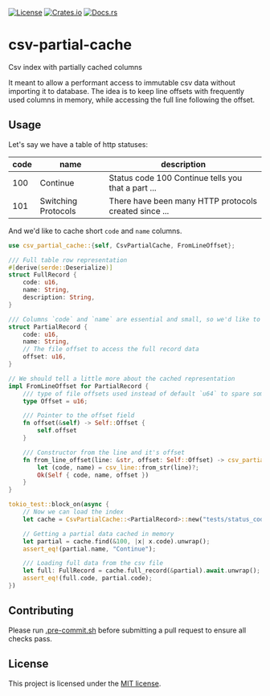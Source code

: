 [![License](https://img.shields.io/crates/l/csv-partial-cache.svg)](https://choosealicense.com/licenses/mit/)
[![Crates.io](https://img.shields.io/crates/v/csv-partial-cache.svg)](https://crates.io/crates/csv-partial-cache)
[![Docs.rs](https://docs.rs/csv-partial-cache/badge.svg)](https://docs.rs/csv-partial-cache)

# csv-partial-cache

Csv index with partially cached columns

It meant to allow a performant access to immutable csv data without importing it
to database. The idea is to keep line offsets with frequently used columns in
memory, while accessing the full line following the offset.

## Usage

Let's say we have a table of http statuses:

| code | name                | description                                           |
| ---- | ------------------- | ----------------------------------------------------- |
| 100  | Continue            | Status code 100 Continue tells you that a part ...    |
| 101  | Switching Protocols | There have been many HTTP protocols created since ... |

And we'd like to cache short `code` and `name` columns.

```rust
use csv_partial_cache::{self, CsvPartialCache, FromLineOffset};

/// Full table row representation
#[derive(serde::Deserialize)]
struct FullRecord {
    code: u16,
    name: String,
    description: String,
}

/// Columns `code` and `name` are essential and small, so we'd like to keep them and memory
struct PartialRecord {
    code: u16,
    name: String,
    // The file offset to access the full record data
    offset: u16,
}

// We should tell a little more about the cached representation
impl FromLineOffset for PartialRecord {
    /// type of file offsets used instead of default `u64` to spare some memory
    type Offset = u16;

    /// Pointer to the offset field
    fn offset(&self) -> Self::Offset {
        self.offset
    }

    /// Constructor from the line and it's offset
    fn from_line_offset(line: &str, offset: Self::Offset) -> csv_partial_cache::Result<Self> {
        let (code, name) = csv_line::from_str(line)?;
        Ok(Self { code, name, offset })
    }
}

tokio_test::block_on(async {
    // Now we can load the index
    let cache = CsvPartialCache::<PartialRecord>::new("tests/status_codes.csv").unwrap();

    // Getting a partial data cached in memory
    let partial = cache.find(&100, |x| x.code).unwrap();
    assert_eq!(partial.name, "Continue");

    /// Loading full data from the csv file
    let full: FullRecord = cache.full_record(&partial).await.unwrap();
    assert_eq!(full.code, partial.code);
})
```

## Contributing

Please run [.pre-commit.sh] before submitting a pull request to ensure all
checks pass.

## License

This project is licensed under the [MIT license][license].

[.pre-commit.sh]:
  https://github.com/imbolc/csv-partial-cache/blob/main/.pre-commit.sh
[license]: https://github.com/imbolc/csv-partial-cache/blob/main/LICENSE

